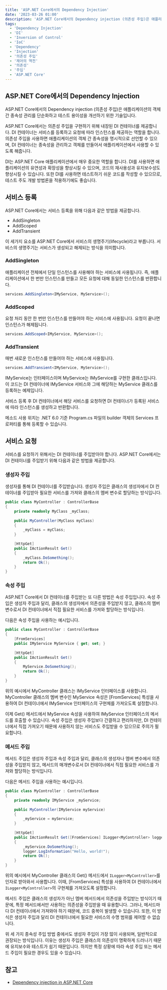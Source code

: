 ```yaml
---
title: 'ASP.NET Core에서의 Dependency Injection'
date: '2023-03-26 01:00'
description: 'ASP.NET Core에서의 Dependency injection (의존성 주입)은 애플리케이션의 객체 간 종속성 관리를 단순화하고 테스트 용이성을 개선하기 위한 기술입니다.'
tags:
  - 'Dependency Injection'
  - 'DI'
  - 'Inversion of Control'
  - 'IoC'
  - 'Dependency'
  - 'Injection'
  - '의존성 주입'
  - '제어의 역전'
  - '의존성'
  - '주입'
  - 'ASP.NET Core'
---
```


## ASP.NET Core에서의 Dependency Injection

ASP.NET Core에서의 Dependency injection (의존성 주입)은 애플리케이션의 객체 간 종속성 관리를 단순화하고 테스트 용이성을 개선하기 위한 기술입니다.

ASP.NET Core에서는 의존성 주입을 구현하기 위해 내장된 DI 컨테이너를 제공합니다. DI 컨테이너는 서비스를 등록하고 요청에 따라 인스턴스를 제공하는 역할을 합니다. 의존성 주입을 사용하면 애플리케이션의 객체 간 종속성을 명시적으로 선언할 수 있으며, DI 컨테이너는 종속성을 관리하고 객체를 만들어서 애플리케이션에서 사용할 수 있도록 해줍니다.

DI는 ASP.NET Core 애플리케이션에서 매우 중요한 역할을 합니다. DI를 사용하면 애플리케이션의 유연성과 확장성을 향상시킬 수 있으며, 코드의 재사용성과 유지보수성도 향상시킬 수 있습니다. 또한 DI를 사용하면 테스트하기 쉬운 코드를 작성할 수 있으므로, 테스트 주도 개발 방법론을 적용하기에도 좋습니다.

## 서비스 등록

ASP.NET Core에서는 서비스 등록을 위해 다음과 같은 방법을 제공합니다.

 - AddSingleton
 - AddScoped
 - AddTransient

이 세가지 요소를 ASP.NET Core에서 서비스의 생명주기(lifecycle)라고 부릅니다. 서비스의 생명주기는 서비스가 생성되고 해제되는 방식을 의미합니다.

### AddSingleton 
애플리케이션 전체에서 단일 인스턴스를 사용해야 하는 서비스에 사용됩니다. 즉, 애플리케이션에서 한 번만 인스턴스를 만들고 모든 요청에 대해 동일한 인스턴스를 반환합니다.
```csharp
services.AddSingleton<IMyService, MyService>();
```

### AddScoped 
요청 처리 동안 한 번만 인스턴스를 만들어야 하는 서비스에 사용됩니다. 요청이 끝나면 인스턴스가 해제됩니다.
```csharp
services.AddScoped<IMyService, MyService>();
```

### AddTransient 
매번 새로운 인스턴스를 만들어야 하는 서비스에 사용됩니다.
```csharp
services.AddTransient<IMyService, MyService>();
```

IMyService는 인터페이스이며 MyService는 IMyService를 구현한 클래스입니다. 이 코드는 DI 컨테이너에 IMyService 서비스와 그에 해당하는 MyService 클래스를 등록하는 예제입니다.

서비스 등록 후 DI 컨테이너에서 해당 서비스를 요청하면 DI 컨테이너가 등록된 서비스에 따라 인스턴스를 생성하고 반환합니다.

메소드 사용 위치는 .NET 6.0 기준 Program.cs 파일의 builder 객체의 Services 프로퍼티를 통해 등록할 수 있습니다.


## 서비스 요청

서비스를 요청하기 위해서는 DI 컨테이너를 주입받아야 합니다. ASP.NET Core에서는 DI 컨테이너를 주입받기 위해 다음과 같은 방법을 제공합니다.

### 생성자 주입 
생성자를 통해 DI 컨테이너를 주입받습니다. 생성자 주입은 클래스의 생성자에서 DI 컨테이너를 주입받아 필요한 서비스를 가져와 클래스의 멤버 변수로 할당하는 방식입니다.

```csharp
public class MyController : ControllerBase
{
    private readonly MyClass _myClass;
    
    public MyController(MyClass myClass)
    {
        _myClass = myClass;
    }
    
    [HttpGet]
    public IActionResult Get()
    {
        _myClass.DoSomething();
        return Ok();
    }
}

```
### 속성 주입 
ASP.NET Core에서 DI 컨테이너를 주입받는 또 다른 방법은 속성 주입입니다. 속성 주입은 생성자 주입과 달리, 클래스의 생성자에서 의존성을 주입받지 않고, 클래스의 멤버 변수로서 DI 컨테이너에서 직접 필요한 서비스를 가져와 할당하는 방식입니다.

다음은 속성 주입을 사용하는 예시입니다.

```csharp
public class MyController : ControllerBase
{
    [FromServices]
    public IMyService MyService { get; set; }
    
    [HttpGet]
    public IActionResult Get()
    {
        MyService.DoSomething();
        return Ok();
    }
}
```
위의 예시에서 MyController 클래스는 IMyService 인터페이스를 사용합니다. MyController 클래스의 멤버 변수인 MyService 속성은 [FromServices] 특성을 사용하여 DI 컨테이너에서 IMyService 인터페이스의 구현체를 가져오도록 설정합니다.

이제 Get() 메서드에서 MyService 속성을 사용하여 IMyService 인터페이스의 메서드를 호출할 수 있습니다. 속성 주입은 생성자 주입보다 간결하고 편리하지만, DI 컨테이너에서 직접 가져오기 때문에 사용하지 않는 서비스도 주입받을 수 있으므로 주의가 필요합니다.

### 메서드 주입
메서드 주입은 생성자 주입과 속성 주입과 달리, 클래스의 생성자나 멤버 변수에서 의존성을 주입받지 않고, 메서드의 매개변수로서 DI 컨테이너에서 직접 필요한 서비스를 가져와 할당하는 방식입니다.

다음은 메서드 주입을 사용하는 예시입니다.
```csharp
public class MyController : ControllerBase
{
    private readonly IMyService _myService;
    
    public MyController(IMyService myService)
    {
        _myService = myService;
    }
    
    [HttpGet]
    public IActionResult Get([FromServices] ILogger<MyController> logger)
    {
        _myService.DoSomething();
        logger.LogInformation("Hello, world!");
        return Ok();
    }
}

```

위의 예시에서 MyController 클래스의 Get() 메서드에서 `ILogger<MyController>`를 인자로 받아와서 사용합니다. 이때, [FromServices] 특성을 사용하여 DI 컨테이너에서 `ILogger<MyController>`의 구현체를 가져오도록 설정합니다.

메서드 주입은 클래스의 생성자가 아닌 멤버 메서드에서 의존성을 주입받는 방식이기 때문에, 특정 메서드에서만 사용하는 의존성을 주입받을 때 유용합니다. 그러나, 메서드마다 DI 컨테이너에서 가져와야 하기 때문에, 코드 중복이 발생할 수 있습니다. 또한, 이 방식은 생성자 주입과 달리 DI 컨테이너에서 필요한 서비스의 수명 범위를 제어할 수 없습니다.

위 세 가지 종속성 주입 방법 중에서도 생성자 주입이 가장 많이 사용되며, 일반적으로 권장되는 방식입니다. 이유는 생성자 주입은 클래스의 의존성이 명확하게 드러나기 때문에 유지보수와 테스트가 쉽기 때문입니다. 하지만 특정 상황에 따라 속성 주입 또는 메서드 주입이 필요한 경우도 있을 수 있습니다.

## 참고

* [Dependency injection in ASP.NET Core](https://docs.microsoft.com/en-us/aspnet/core/fundamentals/dependency-injection?view=aspnetcore-6.0)
